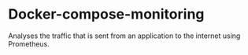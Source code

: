 # Docker-compose-monitoring
Analyses the traffic that is sent from an application to the internet using Prometheus.
